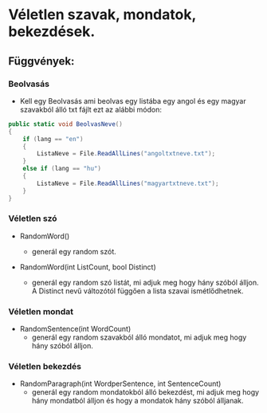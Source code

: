 ﻿# Véletlen szavak, mondatok, bekezdések.
## Függvények:

### Beolvasás
- Kell egy Beolvasás ami beolvas egy listába egy angol és egy magyar szavakból álló txt fájlt ezt az alábbi módon:
~~~csharp
public static void BeolvasNeve()
{
    if (lang == "en")
    {
        ListaNeve = File.ReadAllLines("angoltxtneve.txt");
    }
    else if (lang == "hu")
    {
        ListaNeve = File.ReadAllLines("magyartxtneve.txt");
    }
}
~~~

### Véletlen szó
- RandomWord()
    - generál egy random szót.

- RandomWord(int ListCount, bool Distinct)
    - generál egy random szó listát, mi adjuk meg hogy hány szóból álljon. A Distinct nevű változótól függően a lista szavai ismétlődhetnek.

### Véletlen mondat
- RandomSentence(int WordCount)
    - generál egy random szavakból álló mondatot, mi adjuk meg hogy hány szóból álljon.

### Véletlen bekezdés
- RandomParagraph(int WordperSentence, int SentenceCount)
    - generál egy random mondatokból álló bekezdést, mi adjuk meg hogy hány mondatból álljon és hogy a mondatok hány szóból álljanak.